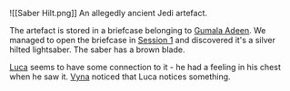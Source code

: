 ![[Saber Hilt.png]]
An allegedly ancient Jedi artefact.

The artefact is stored in a briefcase belonging to [Gumala Adeen](../Characters/NPC/Gumala%20Adeen.md). We managed to open the briefcase in [Session 1](../Session/Session%201.md) and discovered it's a silver hilted lightsaber. The saber has a brown blade.

[Luca](../Characters/PCs/Luca.md) seems to have some connection to it - he had a feeling in his chest when he saw it. [Vyna](../Characters/PCs/Vyna.md) noticed that Luca notices something.